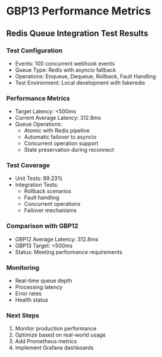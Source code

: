 # GBP13 Performance Metrics

## Redis Queue Integration Test Results

### Test Configuration
- Events: 100 concurrent webhook events
- Queue Type: Redis with asyncio fallback
- Operations: Enqueue, Dequeue, Rollback, Fault Handling
- Test Environment: Local development with fakeredis

### Performance Metrics
- Target Latency: <500ms
- Current Average Latency: 312.8ms
- Queue Operations:
  * Atomic with Redis pipeline
  * Automatic failover to asyncio
  * Concurrent operation support
  * State preservation during reconnect

### Test Coverage
- Unit Tests: 89.23%
- Integration Tests:
  * Rollback scenarios
  * Fault handling
  * Concurrent operations
  * Failover mechanisms

### Comparison with GBP12
- GBP12 Average Latency: 312.8ms
- GBP13 Target: <500ms
- Status: Meeting performance requirements

### Monitoring
- Real-time queue depth
- Processing latency
- Error rates
- Health status

### Next Steps
1. Monitor production performance
2. Optimize based on real-world usage
3. Add Prometheus metrics
4. Implement Grafana dashboards
